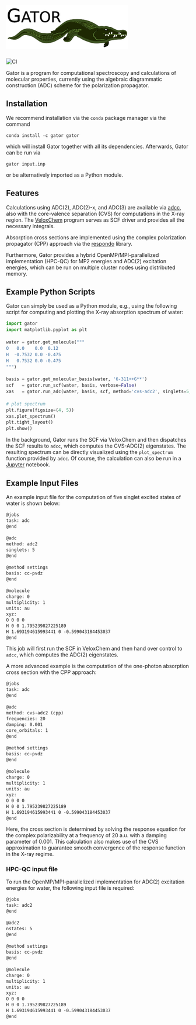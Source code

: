 # <img src="media/logo.png" height=120>

![CI](https://github.com/gator-program/gator/workflows/CI/badge.svg)


Gator is a program for computational spectroscopy and calculations
of molecular properties, currently using the algebraic diagrammatic construction (ADC) scheme for the polarization propagator.

## Installation

We recommend installation via the `conda` package manager
via the command
```
conda install -c gator gator
```
which will install Gator together with all its dependencies.
Afterwards, Gator can be run via
```
gator input.inp
```
or be alternatively imported as a Python module.

## Features
Calculations using ADC(2), ADC(2)-x, and ADC(3) are available via
[adcc](https://adc-connect.org), also with the core-valence separation (CVS) for computations in the X-ray region.
The [VeloxChem](https://veloxchem.org) program serves as SCF driver and provides all the necessary integrals.

Absorption cross sections are implemented using the complex
polarization propagator (CPP) approach via the
[respondo](https://github.com/gator-program/respondo) library.

Furthermore, Gator provides a hybrid OpenMP/MPI-parallelized implementation (HPC-QC) for
MP2 energies and ADC(2) excitation energies, which can be run on multiple cluster nodes using
distributed memory.

## Example Python Scripts

Gator can simply be used as a Python module, e.g., using the following
script for computing and plotting the X-ray absorption spectrum of water:
```Python
import gator
import matplotlib.pyplot as plt

water = gator.get_molecule("""
O   0.0    0.0  0.12
H  -0.7532 0.0 -0.475
H   0.7532 0.0 -0.475
""")

basis = gator.get_molecular_basis(water, '6-311++G**')
scf   = gator.run_scf(water, basis, verbose=False)
xas   = gator.run_adc(water, basis, scf, method='cvs-adc2', singlets=5, core_orbitals=1)

# plot spectrum
plt.figure(figsize=(4, 5))
xas.plot_spectrum()
plt.tight_layout()
plt.show()
```
In the background, Gator runs the SCF via VeloxChem and then dispatches the SCF
results to `adcc`, which computes the CVS-ADC(2) eigenstates. The resulting
spectrum can be directly visualized using the `plot_spectrum` function provided by `adcc`.
Of course, the calculation can also be run in a [Jupyter](https://jupyter.org) notebook.

## Example Input Files

An example input file for the computation of five singlet excited
states of water is shown below:
```
@jobs
task: adc
@end

@adc
method: adc2 
singlets: 5
@end

@method settings
basis: cc-pvdz
@end

@molecule
charge: 0
multiplicity: 1
units: au
xyz:  
O 0 0 0
H 0 0 1.795239827225189
H 1.693194615993441 0 -0.599043184453037
@end
```

This job will first run the SCF in VeloxChem and then hand over control
to `adcc`, which computes the ADC(2) eigenstates.

A more advanced example is the computation of the one-photon absorption
cross section with the CPP approach:
```
@jobs
task: adc
@end

@adc
method: cvs-adc2 (cpp)
frequencies: 20
damping: 0.001
core_orbitals: 1
@end

@method settings
basis: cc-pvdz
@end

@molecule
charge: 0
multiplicity: 1
units: au
xyz:  
O 0 0 0
H 0 0 1.795239827225189
H 1.693194615993441 0 -0.599043184453037
@end 
```

Here, the cross section is determined by solving the response equation
for the complex polarizability at a frequency of 20 a.u. with a damping parameter of 0.001.
This calculation also makes use of the CVS approximation to guarantee smooth convergence of the
response function in the X-ray regime.

### HPC-QC input file

To run the OpenMP/MPI-parallelized implementation for ADC(2) excitation energies
for water, the following input file is required:
```
@jobs
task: adc2
@end

@adc2
nstates: 5
@end

@method settings
basis: cc-pvdz
@end

@molecule
charge: 0
multiplicity: 1
units: au
xyz:  
O 0 0 0
H 0 0 1.795239827225189
H 1.693194615993441 0 -0.599043184453037
@end
```